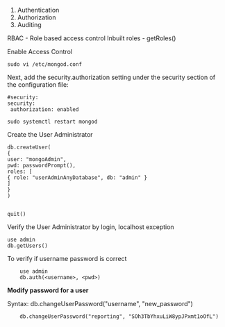 1. Authentication
2. Authorization
3. Auditing


RBAC - Role based access control
Inbuilt roles - getRoles()

Enable Access Control

    sudo vi /etc/mongod.conf

Next, add the security.authorization setting under the security section of the configuration file:

    #security:
    security:
     authorization: enabled
    
    sudo systemctl restart mongod

Create the User Administrator

    db.createUser(
    {
    user: "mongoAdmin",
    pwd: passwordPrompt(),
    roles: [
    { role: "userAdminAnyDatabase", db: "admin" }
    ]
    }
    )


    quit()

Verify the User Administrator by login, localhost exception

    use admin
    db.getUsers()


To verify if username password is correct 

        use admin
        db.auth(<username>, <pwd>)


**Modify password for a user**

Syntax: db.changeUserPassword("username", "new_password")

        db.changeUserPassword("reporting", "SOh3TbYhxuLiW8ypJPxmt1oOfL")
